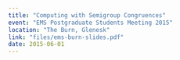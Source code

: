 ```yaml
---
title: "Computing with Semigroup Congruences"
event: "EMS Postgraduate Students Meeting 2015"
location: "The Burn, Glenesk"
link: "files/ems-burn-slides.pdf"
date: 2015-06-01
---
```

